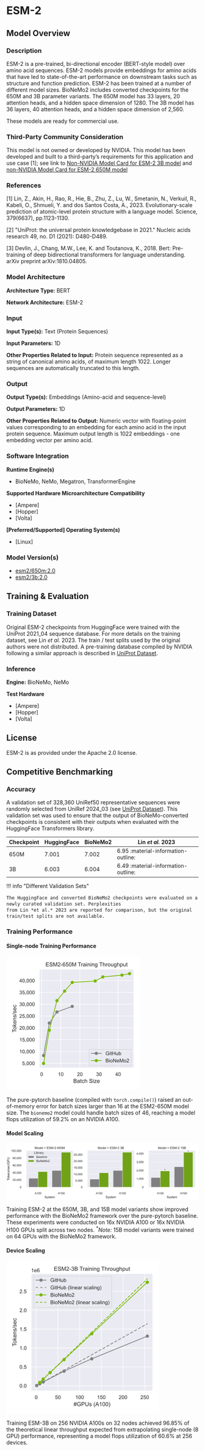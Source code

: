 # ESM-2

## Model Overview

### Description

ESM-2 is a pre-trained, bi-directional encoder (BERT-style model) over amino acid sequences. ESM-2 models provide
embeddings for amino acids that have led to state-of-the-art performance on downstream tasks such as structure and
function prediction. ESM-2 has been trained at a number of different model sizes. BioNeMo2 includes converted
checkpoints for the 650M and 3B parameter variants. The 650M model has 33 layers, 20 attention heads, and a hidden space
dimension of 1280. The 3B model has 36 layers, 40 attention heads, and a hidden space dimension of 2,560.

These models are ready for commercial use.

### Third-Party Community Consideration

This model is not owned or developed by NVIDIA. This model has been developed and built to a third-party’s requirements
for this application and use case [1]; see link to [Non-NVIDIA Model Card for ESM-2 3B model](
    https://huggingface.co/facebook/esm2_t36_3B_UR50D) and [non-NVIDIA Model Card for ESM-2 650M model](
        https://huggingface.co/facebook/esm2_t33_650M_UR50D)

### References

[1] Lin, Z., Akin, H., Rao, R., Hie, B., Zhu, Z., Lu, W., Smetanin, N., Verkuil, R., Kabeli, O., Shmueli, Y. and dos
Santos Costa, A., 2023. Evolutionary-scale prediction of atomic-level protein structure with a language model. Science,
379(6637), pp.1123-1130.

[2] "UniProt: the universal protein knowledgebase in 2021." Nucleic acids research 49, no. D1 (2021): D480-D489.

[3] Devlin, J., Chang, M.W., Lee, K. and Toutanova, K., 2018. Bert: Pre-training of deep bidirectional transformers for
language understanding. arXiv preprint arXiv:1810.04805.

### Model Architecture

**Architecture Type:** BERT

**Network Architecture:** ESM-2

### Input

**Input Type(s):** Text (Protein Sequences)

**Input Parameters:** 1D

**Other Properties Related to Input:** Protein sequence represented as a string of canonical amino acids, of maximum
length 1022. Longer sequences are automatically truncated to this length.

### Output

**Output Type(s):** Embeddings (Amino-acid and sequence-level)

**Output Parameters:** 1D

**Other Properties Related to Output:** Numeric vector with floating-point values corresponding to an embedding for each
amino acid in the input protein sequence. Maximum output length is 1022 embeddings - one embedding vector per amino
acid.

### Software Integration

**Runtime Engine(s)**

* BioNeMo, NeMo, Megatron, TransformerEngine

**Supported Hardware Microarchitecture Compatibility**

* [Ampere]
* [Hopper]
* [Volta]

**[Preferred/Supported] Operating System(s)**

* [Linux]

### Model Version(s)

* [esm2/650m:2.0](https://catalog.ngc.nvidia.com/orgs/nvidia/teams/clara/models/esm2nv650m)
* [esm2/3b:2.0](https://catalog.ngc.nvidia.com/orgs/nvidia/teams/clara/models/esm2nv3b)

## Training & Evaluation

### Training Dataset

Original ESM-2 checkpoints from HuggingFace were trained with the UniProt 2021_04 sequence database. For more details on
the training dataset, see Lin *et al.* 2023. The train / test splits used by the original authors were not distributed.
A pre-training database compiled by NVIDIA following a similar approach is described in [UniProt
Dataset](../datasets/uniprot.md).

### Inference

**Engine:** BioNeMo, NeMo

**Test Hardware**

* [Ampere]
* [Hopper]
* [Volta]

## License

ESM-2 is as provided under the Apache 2.0 license.

## Competitive Benchmarking

### Accuracy

A validation set of 328,360 UniRef50 representative sequences were randomly selected from UniRef 2024_03 (see [UniProt
Dataset](../datasets/uniprot.md)). This validation set was used to ensure that the output of BioNeMo-converted
checkpoints is consistent with their outputs when evaluated with the HuggingFace Transformers library.

| Checkpoint | HuggingFace | BioNeMo2 | Lin *et al.* 2023                    |
| ---------- | ----------- | -------- | ---------------------                |
| 650M       |  7.001      |  7.002   | 6.95 :material-information-outline:  |
| 3B         |  6.003      |  6.004   | 6.49 :material-information-outline:  |

!!! info "Different Validation Sets"

    The HuggingFace and converted BioNeMo2 checkpoints were evaluated on a newly curated validation set. Perplexities
    from Lin *et al.* 2023 are reported for comparison, but the original train/test splits are not available.

### Training Performance

#### Single-node Training Performance

![ESM-2 Single-Device Training Performance](../../assets/images/esm2/esm2_single_node_training_perf.png)

The pure-pytorch baseline (compiled with `torch.compile()`) raised an out-of-memory error for batch sizes larger than 16
at the ESM2-650M model size. The `bionemo2` model could handle batch sizes of 46, reaching a model flops utilization of
59.2% on an NVIDIA A100.

#### Model Scaling

![ESM-2 Model Scaling](../../assets/images/esm2/esm2_model_scaling.png)

Training ESM-2 at the 650M, 3B, and 15B model variants show improved performance with the BioNeMo2 framework over the
pure-pytorch baseline. These experiments were conducted on 16x NVIDIA A100 or 16x NVIDIA H100 GPUs split across two
nodes. <sup>*</sup>*Note:* 15B model variants were trained on 64 GPUs with the BioNeMo2 framework.

#### Device Scaling

![ESM-2 Device Scaling](../../assets/images/esm2/esm2_device_scaling.png)

Training ESM-3B on 256 NVIDIA A100s on 32 nodes achieved 96.85% of the theoretical linear throughput expected from
extrapolating single-node (8 GPU) performance, representing a model flops utilization of 60.6% at 256 devices.
